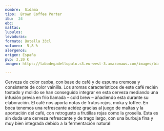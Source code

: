 ```yaml
---
nombre:  Sidama
tipo:  Brown Coffee Porter
ibu:  24
ebc:
maltas: 
lupulos: 
levaduras: 
formato: Botella 33cl
volumen:  5,8 %
alergenos: 
origen: España
pvp: 3,20 €
imagen: https://labodegadellupulo.s3.eu-west-3.amazonaws.com/images/birras/sidama.jpg

---
```

Cerveza de color caoba, con base de café y de espuma cremosa y consistente de color vainilla. Los aromas característicos de este café recién tostado y molido se han conseguido integrar en esta cerveza mediando una infusión previa en frio llamada – cold brew – añadiendo esta durante su elaboración. El café nos aporta notas de frutos rojos, moka y toffee. En boca tenemos una refrescante acidez gracias al juego de maltas y la aportación del café, con retrogusto a frutillas rojas como la grosella. Esta es sin duda una cerveza refrescante y de trago largo, con una burbuja fina y muy bien integrada debido a la fermentación natural





















